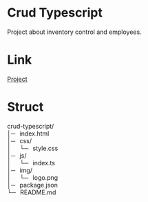 # Crud Typescript
Project about inventory control and employees.
# Link
<a href="https://typescript-yk22gs.stackblitz.io" target="_blank">Project</a>
# Struct
crud-typescript/
<br />│─⠀index.html
<br />│─⠀css/
<br />│⠀⠀└─⠀style.css
<br />│─⠀js/
<br />│⠀⠀└─⠀index.ts
<br />│─⠀img/
<br />│⠀⠀└─⠀logo.png
<br />│─⠀package.json
<br />└─⠀README.md

